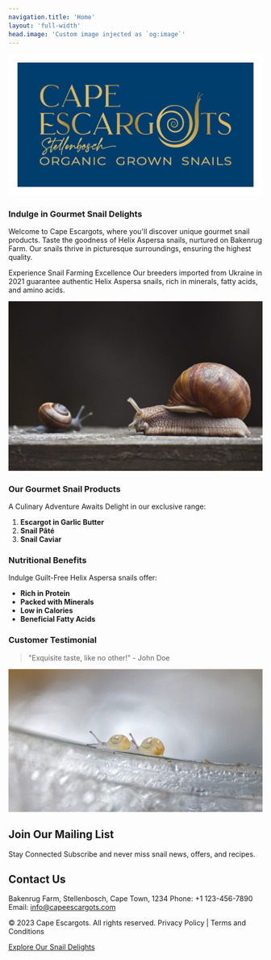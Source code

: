 ```yaml
---
navigation.title: 'Home'
layout: 'full-width'
head.image: 'Custom image injected as `og:image`'
---
```


![CE_Logo.png](/CE_Logo.png)

### Indulge in Gourmet Snail Delights

Welcome to Cape Escargots, where you'll discover unique gourmet snail products. Taste the goodness of Helix Aspersa snails, nurtured on Bakenrug Farm. Our snails thrive in picturesque surroundings, ensuring the highest quality.

Experience Snail Farming Excellence
Our breeders imported from Ukraine in 2021 guarantee authentic Helix Aspersa snails, rich in minerals, fatty acids, and amino acids.


![4t34g4rf4f.jpg](/4t34g4rf4f.jpg)

### Our Gourmet Snail Products

A Culinary Adventure Awaits
Delight in our exclusive range:

1. **Escargot in Garlic Butter**
2. **Snail Pâté**
3. **Snail Caviar**

### Nutritional Benefits

Indulge Guilt-Free
Helix Aspersa snails offer:
- **Rich in Protein**
- **Packed with Minerals**
- **Low in Calories**
- **Beneficial Fatty Acids**

### Customer Testimonial

> "Exquisite taste, like no other!" - John Doe

![BabySnails.jpg](/BabySnails.jpg)

## Join Our Mailing List

Stay Connected
Subscribe and never miss snail news, offers, and recipes.

## Contact Us

Bakenrug Farm, Stellenbosch, Cape Town, 1234
Phone: +1 123-456-7890
Email: info@capeescargots.com

© 2023 Cape Escargots. All rights reserved.
Privacy Policy | Terms and Conditions

[Explore Our Snail Delights](products.md)
